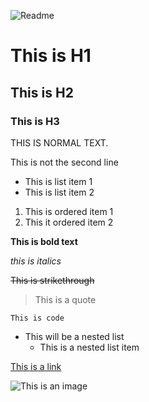![Readme](https://github-readme-tech-stack.vercel.app/api/cards?title=Readme&lineCount=1&theme=monokai&line1=git%2Cgit%2CF05032%3B)

# This is H1

## This is H2

### This is H3

THIS IS NORMAL TEXT.

This is not the second line

- This is list item 1
- This is list item 2

1. This is ordered item 1
2. This it ordered item 2

**This is bold text**

_this is italics_

~~This is strikethrough~~

> This is a quote

`This is code`

- This will be a nested list
  - This is a nested list item

[This is a link](https://www.google.com)

![This is an image](https://www.google.com/images/branding/googlelogo/1x/googlelogo_color_272x92dp.png)
